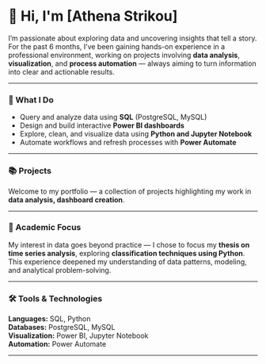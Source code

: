 # 👋 Hi, I'm [Athena Strikou]

I’m passionate about exploring data and uncovering insights that tell a story.  
For the past 6 months, I’ve been gaining hands-on experience in a professional environment, working on projects involving **data analysis**, **visualization**, and **process automation** — always aiming to turn information into clear and actionable results.

---

### 🧩 What I Do
- Query and analyze data using **SQL** (PostgreSQL, MySQL)  
- Design and build interactive **Power BI dashboards**  
- Explore, clean, and visualize data using **Python and Jupyter Notebook**  
- Automate workflows and refresh processes with **Power Automate**  

---

### 📚 Projects
Welcome to my portfolio — a collection of projects highlighting my work in **data analysis, dashboard creation**.

---

### 🔬 Academic Focus
My interest in data goes beyond practice — I chose to focus my **thesis on time series analysis**, exploring **classification techniques using Python**.  
This experience deepened my understanding of data patterns, modeling, and analytical problem-solving.

---

### 🛠️ Tools & Technologies
**Languages:** SQL, Python  
**Databases:** PostgreSQL, MySQL  
**Visualization:** Power BI, Jupyter Notebook  
**Automation:** Power Automate  

---
